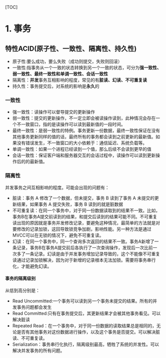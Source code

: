 [TOC]

# 1. 事务
## 特性ACID(原子性、一致性、隔离性、持久性)
- 原子性:要么成功，要么失败（成功则提交，失败则回滚）
- 一致性:指事务从一个一致的状态转换到另一个一致的状态，可分为**强一致性、弱一致性、最终一致性和单调一致性、会话一致性**
- 隔离性：**并发**事务互相影响的程度，常见的有**脏读、幻读、不可重复读**
- 持久性：事务提交后，对系统的影响是**永久**的
### 一致性
- 强一致性：读操作可以督导提交的更新操作
- 弱一致性：提交的更新操作，不一定立即会被读操作读到，此种情况会存在一个不一致窗口，指的是读操作可以读到最新值的一段时间。
- 最终一致性：是弱一致性的特例。事务更新一份数据，最终一致性保证在没有其他事务更新同样的值的话，最终所有的事务都会读到之前更新的最新值。如果没有错误发生，不一致窗口的大小依赖于：通信延迟、系统负载等。
- 单调一致性：如果一个进程已经读到一个值，那么后续不会读到更早的值
- 会话一致性：保证客户端和服务器交互的会话过程中，读操作可以读到更新操作后的的最新值。

### 隔离性
并发事务之间互相影响的程度。可能会出现的问题有：
- 脏读：事务 A 修改了一个数据，但未提交，事务 B 读到了事务 A 未提交的更新结果，如果事务 A 提交失败，事务 B 读到的就是脏数据
- 不可重复读：在同一个事务中，对于同一份数据读取到的结果不一致。比如，事务B在事务A提交前读到的结果，和提交后读到的结果可能不同。不可重复读出现的原因就是事务并发修改记录，要避免这种情况，最简单的方法就是对要修改的记录加锁，这回导致锁竞争加剧，影响性能。另一种方法是通过MVCC可以在无锁的情况下，避免不可重复读。
- 幻读：在同一个事务中，同一个查询多次返回的结果不一致。事务A新增了一条记录，事务B在事务A提交前后各执行了一次查询操作，发现后一次比前一次多了一条记录。幻读是由于并发事务增加记录导致的，这个不能像不可重复读通过记录加锁解决，因为对于新增的记录根本无法加锁。需要将事务串行化，才能避免幻读。

#### 事务的隔离级别
从低到高分别是：
- Read Uncommitted:一个事务可以读到另一个事务未提交的结果。所有的并发事务问题都会发生
- Read Committed:只有在事务提交后，其更新结果才会被其他事务看见。可以解决脏读
- Repeated Read：在一个事务中，对于同一份数据的读取结果总是相同的，无论是否有其他事务对这份数据进行操作，以及这个事务是否提交。可以解决脏读、不可重复读。
- Serialization：事务串行化执行，隔离级别最高，牺牲了系统的并发性。可以解决并发事务的所有问题。
